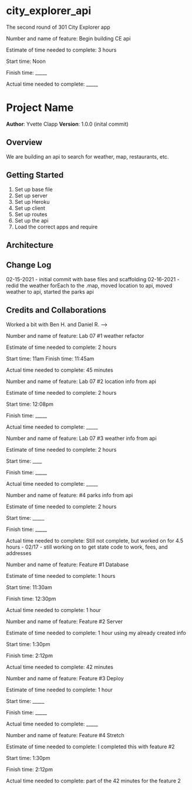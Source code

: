 # city_explorer_api
The second round of 301 City Explorer app

Number and name of feature: Begin building CE api

Estimate of time needed to complete: 3 hours

Start time: Noon

Finish time: _____

Actual time needed to complete: _____

# Project Name

**Author**: Yvette Clapp
**Version**: 1.0.0 (inital commit)

## Overview
We are building an api to search for weather, map, restaurants, etc.

## Getting Started
1)  Set up base file
2)  Set up server
3)  Set up Heroku
4)  Set up client
5)  Set up routes
6)  Set up the api
7)  Load the correct apps and require


## Architecture
<!-- Provide a detailed description of the application design. What technologies (languages, libraries, etc) you're using, and any other relevant design information. -->

## Change Log
02-15-2021 - initial commit with base files and scaffolding
02-16-2021 - redid the weather forEach to the .map, moved location to api, moved weather to api, started the parks api

## Credits and Collaborations
Worked a bit with Ben H. and Daniel R.
-->

Number and name of feature: Lab 07 #1 weather refactor

Estimate of time needed to complete: 2 hours

Start time: 11am
Finish time: 11:45am

Actual time needed to complete: 45 minutes

Number and name of feature: Lab 07 #2 location info from api

Estimate of time needed to complete: 2 hours

Start time: 12:08pm

Finish time: _____

Actual time needed to complete: _____


Number and name of feature: Lab 07 #3 weather info from api

Estimate of time needed to complete: 2 hours

Start time: ____

Finish time: _____

Actual time needed to complete: _____



Number and name of feature: #4 parks info from api

Estimate of time needed to complete: 2 hours

Start time: _____

Finish time: _____

Actual time needed to complete: Still not complete, but worked on for 4.5 hours - 02/17 - still working on to get state code to work, fees, and addresses


Number and name of feature: Feature #1 Database

Estimate of time needed to complete: 1 hours

Start time: 11:30am

Finish time: 12:30pm

Actual time needed to complete: 1 hour


Number and name of feature: Feature #2 Server

Estimate of time needed to complete: 1 hour using my already created info

Start time: 1:30pm

Finish time: 2:12pm

Actual time needed to complete: 42 minutes


Number and name of feature: Feature #3 Deploy

Estimate of time needed to complete: 1 hour

Start time: _____

Finish time: _____

Actual time needed to complete: _____


Number and name of feature: Feature #4 Stretch

Estimate of time needed to complete: I completed this with feature #2

Start time: 1:30pm

Finish time: 2:12pm

Actual time needed to complete: part of the 42 minutes for the feature 2

